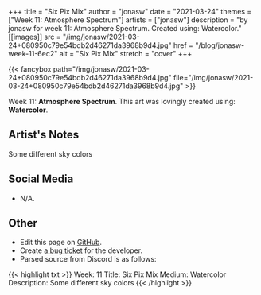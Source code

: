 +++
title =       "Six Pix Mix"
author =      "jonasw"
date =        "2021-03-24"
themes =      ["Week 11: Atmosphere Spectrum"]
artists =     ["jonasw"]
description = "by jonasw for week 11: Atmosphere Spectrum. Created using: Watercolor."
[[images]]
              src = "/img/jonasw/2021-03-24+080950c79e54bdb2d46271da3968b9d4.jpg"
              href = "/blog/jonasw-week-11-6ec2"
              alt = "Six Pix Mix"
              stretch = "cover"
+++


{{< fancybox path="/img/jonasw/2021-03-24+080950c79e54bdb2d46271da3968b9d4.jpg" file="/img/jonasw/2021-03-24+080950c79e54bdb2d46271da3968b9d4.jpg" >}}


Week 11: **Atmosphere Spectrum**. This art was lovingly created using: **Watercolor**.

## Artist's Notes

Some different sky colors

## Social Media

- N/A.

## Other

- Edit this page on [GitHub](https://github.com/teaminkling/web-refresh/edit/main/blog/content/blog/jonasw-week-11-6ec2.md).
- Create [a bug ticket](https://github.com/teaminkling/web-refresh/issues/new?assignees=&labels=bug&template=problem-report.md&title=) for the developer.
- Parsed source from Discord is as follows:

{{< highlight txt >}}
Week: 11
Title: Six Pix Mix
Medium: Watercolor
Description: Some different sky colors
{{< /highlight >}}